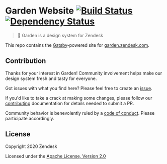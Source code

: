 # Garden Website [![Build Status][build status badge]][build status link] [![Dependency Status][dependency status badge]][dependency status link]<!-- markdownlint-disable -->

<!-- markdownlint-enable -->

[build status badge]: https://flat.badgen.net/circleci/github/zendeskgarden/website/main?label=build
[build status link]: https://circleci.com/gh/zendeskgarden/website/tree/main
[dependency status badge]: https://flat.badgen.net/david/dev/zendeskgarden/website?label=dependencies
[dependency status link]: https://david-dm.org/zendeskgarden/website?type=dev

> :seedling: Garden is a design system for Zendesk

This repo contains the [Gatsby](https://www.gatsbyjs.org/)-powered site for
[garden.zendesk.com](https://garden.zendesk.com/).

## Contribution

Thanks for your interest in Garden! Community involvement helps make our
design system fresh and tasty for everyone.

Got issues with what you find here? Please feel free to create an
[issue](https://github.com/zendeskgarden/website/issues/new).

If you'd like to take a crack at making some changes, please follow our
[contributing](.github/CONTRIBUTING.md) documentation for details needed
to submit a PR.

Community behavior is benevolently ruled by a [code of
conduct](.github/CODE_OF_CONDUCT.md). Please participate accordingly.

## License

Copyright 2020 Zendesk

Licensed under the [Apache License, Version 2.0](LICENSE.md)
